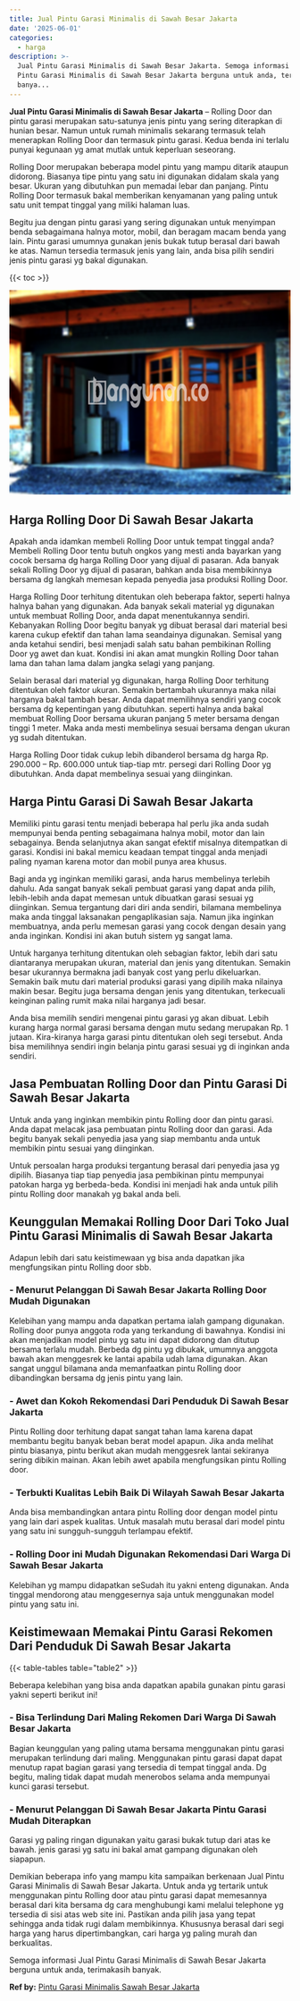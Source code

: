 ```yaml
---
title: Jual Pintu Garasi Minimalis di Sawah Besar Jakarta
date: '2025-06-01'
categories:
  - harga
description: >-
  Jual Pintu Garasi Minimalis di Sawah Besar Jakarta. Semoga informasi Jual
  Pintu Garasi Minimalis di Sawah Besar Jakarta berguna untuk anda, terimakasih
  banya...
---
```


**Jual Pintu Garasi Minimalis di Sawah Besar Jakarta** – Rolling Door dan pintu garasi merupakan satu-satunya jenis pintu yang sering diterapkan di hunian besar. Namun untuk rumah minimalis sekarang termasuk telah menerapkan Rolling Door dan termasuk pintu garasi. Kedua benda ini terlalu punyai kegunaan yg amat mutlak untuk keperluan seseorang.

Rolling Door merupakan beberapa model pintu yang mampu ditarik ataupun didorong. Biasanya tipe pintu yang satu ini digunakan didalam skala yang besar. Ukuran yang dibutuhkan pun memadai lebar dan panjang. Pintu Rolling Door termasuk bakal memberikan kenyamanan yang paling untuk satu unit tempat tinggal yang miliki halaman luas.

Begitu jua dengan pintu garasi yang sering digunakan untuk menyimpan benda sebagaimana halnya motor, mobil, dan beragam macam benda yang lain. Pintu garasi umumnya gunakan jenis bukak tutup berasal dari bawah ke atas. Namun tersedia termasuk jenis yang lain, anda bisa pilih sendiri jenis pintu garasi yg bakal digunakan.

{{< toc >}}

![Jual Pintu Garasi Minimalis di Sawah Besar Jakarta](/images/pintu-garasi-62.png)

## Harga Rolling Door Di Sawah Besar Jakarta

Apakah anda idamkan membeli Rolling Door untuk tempat tinggal anda? Membeli Rolling Door tentu butuh ongkos yang mesti anda bayarkan yang cocok bersama dg harga Rolling Door yang dijual di pasaran. Ada banyak sekali Rolling Door yg dijual di pasaran, bahkan anda bisa membikinnya bersama dg langkah memesan kepada penyedia jasa produksi Rolling Door.

Harga Rolling Door terhitung ditentukan oleh beberapa faktor, seperti halnya halnya bahan yang digunakan. Ada banyak sekali material yg digunakan untuk membuat Rolling Door, anda dapat menentukannya sendiri. Kebanyakan Rolling Door begitu banyak yg dibuat berasal dari material besi karena cukup efektif dan tahan lama seandainya digunakan. Semisal yang anda ketahui sendiri, besi menjadi salah satu bahan pembikinan Rolling Door yg awet dan kuat. Kondisi ini akan amat mungkin Rolling Door tahan lama dan tahan lama dalam jangka selagi yang panjang.

Selain berasal dari material yg digunakan, harga Rolling Door terhitung ditentukan oleh faktor ukuran. Semakin bertambah ukurannya maka nilai harganya bakal tambah besar. Anda dapat memilihnya sendiri yang cocok bersama dg kepentingan yang dibutuhkan. seperti halnya anda bakal membuat Rolling Door bersama ukuran panjang 5 meter bersama dengan tinggi 1 meter. Maka anda mesti membelinya sesuai bersama dengan ukuran yg sudah ditentukan.

Harga Rolling Door tidak cukup lebih dibanderol bersama dg harga Rp. 290.000 – Rp. 600.000 untuk tiap-tiap mtr. persegi dari Rolling Door yg dibutuhkan. Anda dapat membelinya sesuai yang diinginkan.

## Harga Pintu Garasi Di Sawah Besar Jakarta

Memiliki pintu garasi tentu menjadi beberapa hal perlu jika anda sudah mempunyai benda penting sebagaimana halnya mobil, motor dan lain sebagainya. Benda selanjutnya akan sangat efektif misalnya ditempatkan di garasi. Kondisi ini bakal memicu keadaan tempat tinggal anda menjadi paling nyaman karena motor dan mobil punya area khusus.

Bagi anda yg inginkan memiliki garasi, anda harus membelinya terlebih dahulu. Ada sangat banyak sekali pembuat garasi yang dapat anda pilih, lebih-lebih anda dapat memesan untuk dibuatkan garasi sesuai yg diinginkan. Semua tergantung dari diri anda sendiri, bilamana membelinya maka anda tinggal laksanakan pengaplikasian saja. Namun jika inginkan membuatnya, anda perlu memesan garasi yang cocok dengan desain yang anda inginkan. Kondisi ini akan butuh sistem yg sangat lama.

Untuk harganya terhitung ditentukan oleh sebagian faktor, lebih dari satu diantaranya merupakan ukuran, material dan jenis yang ditentukan. Semakin besar ukurannya bermakna jadi banyak cost yang perlu dikeluarkan. Semakin baik mutu dari material produksi garasi yang dipilih maka nilainya makin besar. Begitu juga bersama dengan jenis yang ditentukan, terkecuali keinginan paling rumit maka nilai harganya jadi besar.

Anda bisa memilih sendiri mengenai pintu garasi yg akan dibuat. Lebih kurang harga normal garasi bersama dengan mutu sedang merupakan Rp. 1 jutaan. Kira-kiranya harga garasi pintu ditentukan oleh segi tersebut. Anda bisa memilihnya sendiri ingin belanja pintu garasi sesuai yg di inginkan anda sendiri.

## Jasa Pembuatan Rolling Door dan Pintu Garasi Di Sawah Besar Jakarta

Untuk anda yang inginkan membikin pintu Rolling door dan pintu garasi. Anda dapat melacak jasa pembuatan pintu Rolling door dan garasi. Ada begitu banyak sekali penyedia jasa yang siap membantu anda untuk membikin pintu sesuai yang diinginkan.

Untuk persoalan harga produksi tergantung berasal dari penyedia jasa yg dipilih. Biasanya tiap tiap penyedia jasa pembikinan pintu mempunyai patokan harga yg berbeda-beda. Kondisi ini menjadi hak anda untuk pilih pintu Rolling door manakah yg bakal anda beli.

## Keunggulan Memakai Rolling Door Dari Toko Jual Pintu Garasi Minimalis di Sawah Besar Jakarta

Adapun lebih dari satu keistimewaan yg bisa anda dapatkan jika mengfungsikan pintu Rolling door sbb.

### \- Menurut Pelanggan Di Sawah Besar Jakarta Rolling Door Mudah Digunakan

Kelebihan yang mampu anda dapatkan pertama ialah gampang digunakan. Rolling door punya anggota roda yang terkandung di bawahnya. Kondisi ini akan menjadikan model pintu yg satu ini dapat didorong dan ditutup bersama terlalu mudah. Berbeda dg pintu yg dibukak, umumnya anggota bawah akan menggesrek ke lantai apabila udah lama digunakan. Akan sangat unggul bilamana anda memanfaatkan pintu Rolling door dibandingkan bersama dg jenis pintu yang lain.

### \- Awet dan Kokoh Rekomendasi Dari Penduduk Di Sawah Besar Jakarta

Pintu Rolling door terhitung dapat sangat tahan lama karena dapat membantu begitu banyak beban berat model apapun. Jika anda melihat pintu biasanya, pintu berikut akan mudah menggesrek lantai sekiranya sering dibikin mainan. Akan lebih awet apabila mengfungsikan pintu Rolling door.

### \- Terbukti Kualitas Lebih Baik Di Wilayah Sawah Besar Jakarta

Anda bisa membandingkan antara pintu Rolling door dengan model pintu yang lain dari aspek kualitas. Untuk masalah mutu berasal dari model pintu yang satu ini sungguh-sungguh terlampau efektif.

### \- Rolling Door ini Mudah Digunakan Rekomendasi Dari Warga Di Sawah Besar Jakarta

Kelebihan yg mampu didapatkan seSudah itu yakni enteng digunakan. Anda tinggal mendorong atau menggesernya saja untuk menggunakan model pintu yang satu ini.

## Keistimewaan Memakai Pintu Garasi Rekomen Dari Penduduk Di Sawah Besar Jakarta

{{< table-tables table="table2" >}}

Beberapa kelebihan yang bisa anda dapatkan apabila gunakan pintu garasi yakni seperti berikut ini!

### \- Bisa Terlindung Dari Maling Rekomen Dari Warga Di Sawah Besar Jakarta

Bagian keunggulan yang paling utama bersama menggunakan pintu garasi merupakan terlindung dari maling. Menggunakan pintu garasi dapat dapat menutup rapat bagian garasi yang tersedia di tempat tinggal anda. Dg begitu, maling tidak dapat mudah menerobos selama anda mempunyai kunci garasi tersebut.

### \- Menurut Pelanggan Di Sawah Besar Jakarta Pintu Garasi Mudah Diterapkan

Garasi yg paling ringan digunakan yaitu garasi bukak tutup dari atas ke bawah. jenis garasi yg satu ini bakal amat gampang digunakan oleh siapapun.

Demikian beberapa info yang mampu kita sampaikan berkenaan Jual Pintu Garasi Minimalis di Sawah Besar Jakarta. Untuk anda yg tertarik untuk menggunakan pintu Rolling door atau pintu garasi dapat memesannya berasal dari kita bersama dg cara menghubungi kami melalui telephone yg tersedia di sisi atas web site ini. Pastikan anda pilih jasa yang tepat sehingga anda tidak rugi dalam membikinnya. Khususnya berasal dari segi harga yang harus dipertimbangkan, cari harga yg paling murah dan berkualitas.

Semoga informasi Jual Pintu Garasi Minimalis di Sawah Besar Jakarta berguna untuk anda, terimakasih banyak.

**Ref by:** [Pintu Garasi Minimalis Sawah Besar Jakarta](https://id.wikipedia.org/wiki/Pintu)
